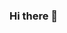 ### Hi there 👋

<!--
**RichardKongdoh/RichardKongdoh** is a ✨ _special_ ✨ repository because its `README.md` (this file) appears on your GitHub profile.

Here are some ideas to get you started:

- 🌱 I’m currently learning about Front-End
- 💬 Ask me about ...
- 📫 How to reach me: ricardkongdoh@gmail.com
-->
